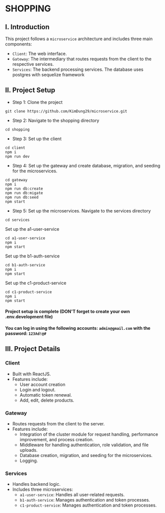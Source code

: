 # SHOPPING

## I. Introduction

This project follows a `microservice` architecture and includes three main components:

- `Client`: The web interface.
- `Gateway`: The intermediary that routes requests from the client to the respective services.
- `Services`: The backend processing services. The database uses postgres with sequelize framework

## II. Project Setup

- Step 1: Clone the project

```
git clone https://github.com/KimDung29/microservice.git
```

- Step 2: Navigate to the shopping directory

```
cd shopping
```

- Step 3: Set up the client

```
cd client
npm i
npm run dev
```

- Step 4: Set up the gateway and create database, migration, and seeding for the microservices.

```
cd gateway
npm i
npm run db:create
npm run db:migate
npm run db:seed
npm start
```

- Step 5: Set up the microservices. Navigate to the services directory

```
cd services
```

Set up the a1-user-service

```
cd a1-user-service
npm i
npm start
```

Set up the b1-auth-service

```
cd b1-auth-service
npm i
npm start
```

Set up the c1-product-service

```
cd c1-product-service
npm i
npm start
```

#### Project setup is complete (DON'T forget to create your own .env.development file)

#### You can log in using the following accounts: `admin@gmail.com` with the password: `123Ad!@#`

## III. Project Details

### Client

- Built with ReactJS.
- Features include:
  - User account creation
  - Login and logout.
  - Automatic token renewal.
  - Add, edit, delete products.

### Gateway

- Routes requests from the client to the server.
- Features include:
  - Integration of the cluster module for request handling, performance improvement, and process creation.
  - Middleware for handling authentication, role validation, and file uploads.
  - Database creation, migration, and seeding for the microservices.
  - Logging.

### Services

- Handles backend logic.
- Includes three microservices:
  - `a1-user-service`: Handles all user-related requests.
  - `b1-auth-service`: Manages authentication and token processes.
  - `c1-product-service`: Manages authentication and token processes.

